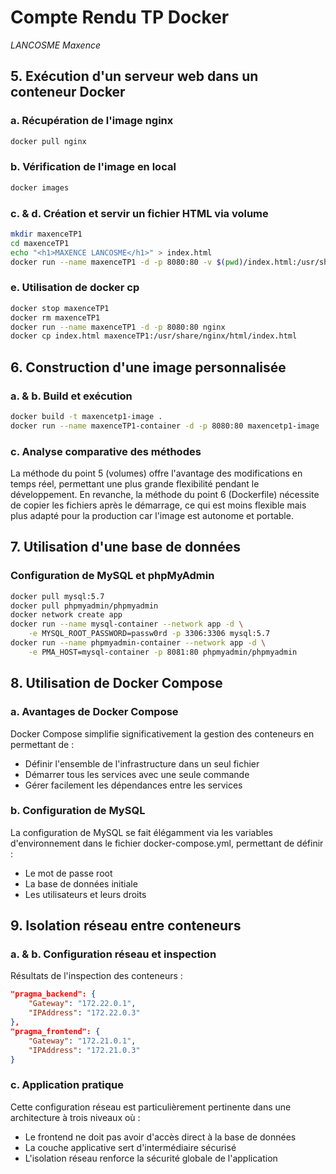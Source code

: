 # Compte Rendu TP Docker
*LANCOSME Maxence*

## 5. Exécution d'un serveur web dans un conteneur Docker

### a. Récupération de l'image nginx
```bash
docker pull nginx
```

### b. Vérification de l'image en local
```bash
docker images
```

### c. & d. Création et servir un fichier HTML via volume
```bash
mkdir maxenceTP1
cd maxenceTP1
echo "<h1>MAXENCE LANCOSME</h1>" > index.html
docker run --name maxenceTP1 -d -p 8080:80 -v $(pwd)/index.html:/usr/share/nginx/html/index.html nginx
```

### e. Utilisation de docker cp
```bash
docker stop maxenceTP1
docker rm maxenceTP1
docker run --name maxenceTP1 -d -p 8080:80 nginx
docker cp index.html maxenceTP1:/usr/share/nginx/html/index.html
```

## 6. Construction d'une image personnalisée

### a. & b. Build et exécution
```bash
docker build -t maxencetp1-image .
docker run --name maxenceTP1-container -d -p 8080:80 maxencetp1-image
```

### c. Analyse comparative des méthodes
La méthode du point 5 (volumes) offre l'avantage des modifications en temps réel, permettant une plus grande flexibilité pendant le développement. En revanche, la méthode du point 6 (Dockerfile) nécessite de copier les fichiers après le démarrage, ce qui est moins flexible mais plus adapté pour la production car l'image est autonome et portable.

## 7. Utilisation d'une base de données

### Configuration de MySQL et phpMyAdmin
```bash
docker pull mysql:5.7
docker pull phpmyadmin/phpmyadmin
docker network create app
docker run --name mysql-container --network app -d \
    -e MYSQL_ROOT_PASSWORD=passw0rd -p 3306:3306 mysql:5.7
docker run --name phpmyadmin-container --network app -d \
    -e PMA_HOST=mysql-container -p 8081:80 phpmyadmin/phpmyadmin
```

## 8. Utilisation de Docker Compose

### a. Avantages de Docker Compose
Docker Compose simplifie significativement la gestion des conteneurs en permettant de :
- Définir l'ensemble de l'infrastructure dans un seul fichier
- Démarrer tous les services avec une seule commande
- Gérer facilement les dépendances entre les services

### b. Configuration de MySQL
La configuration de MySQL se fait élégamment via les variables d'environnement dans le fichier docker-compose.yml, permettant de définir :
- Le mot de passe root
- La base de données initiale
- Les utilisateurs et leurs droits

## 9. Isolation réseau entre conteneurs

### a. & b. Configuration réseau et inspection
Résultats de l'inspection des conteneurs :
```json
"pragma_backend": {
    "Gateway": "172.22.0.1",
    "IPAddress": "172.22.0.3"
},
"pragma_frontend": {
    "Gateway": "172.21.0.1",
    "IPAddress": "172.21.0.3"
}
```

### c. Application pratique
Cette configuration réseau est particulièrement pertinente dans une architecture à trois niveaux où :
- Le frontend ne doit pas avoir d'accès direct à la base de données
- La couche applicative sert d'intermédiaire sécurisé
- L'isolation réseau renforce la sécurité globale de l'application

